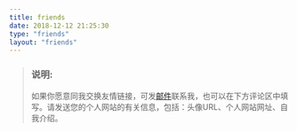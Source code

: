 ```yaml
---
title: friends
date: 2018-12-12 21:25:30
type: "friends"
layout: "friends"
---
```


> ### 说明:
>
> 如果你愿意同我交换友情链接，可发[邮件](mailto://954294627@qq.com)联系我，也可以在下方评论区中填写。请发送您的个人网站的有关信息，包括：头像URL、个人网站网址、自我介绍。